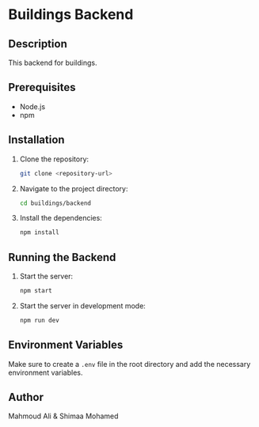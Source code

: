 # Buildings Backend

## Description
This backend for buildings.

## Prerequisites
- Node.js
- npm

## Installation
1. Clone the repository:
    ```sh
    git clone <repository-url>
    ```
2. Navigate to the project directory:
    ```sh
    cd buildings/backend
    ```
3. Install the dependencies:
    ```sh
    npm install
    ```

## Running the Backend
1. Start the server:
    ```sh
    npm start
    ```
2. Start the server in development mode:
    ```sh
    npm run dev
    ```

## Environment Variables
Make sure to create a `.env` file in the root directory and add the necessary environment variables.

## Author
Mahmoud Ali & Shimaa Mohamed
